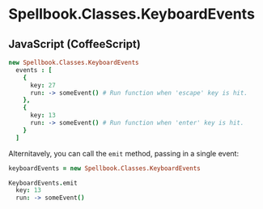Spellbook.Classes.KeyboardEvents
================================

JavaScript (CoffeeScript)
-------------------------

```coffeescript
new Spellbook.Classes.KeyboardEvents
  events : [
    {
      key: 27
      run: -> someEvent() # Run function when 'escape' key is hit.
    },
    {
      key: 13
      run: -> someEvent() # Run function when 'enter' key is hit.
    }
  ]
```

Alternitavely, you can call the `emit` method, passing in a single event:

```coffeescript
keyboardEvents = new Spellbook.Classes.KeyboardEvents

KeyboardEvents.emit
  key: 13
  run: -> someEvent()
```
